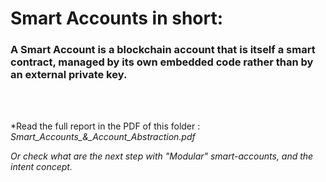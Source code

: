 # Smart Accounts in short:   
### A Smart Account is a blockchain account that is itself a smart contract, managed by its own embedded code rather than by an external private key.

<br><br>

*Read the full report in the PDF of this folder : *Smart_Accounts_&_Account_Abstraction.pdf*

*Or check what are the next step with "Modular" smart-accounts, and the intent concept.*

